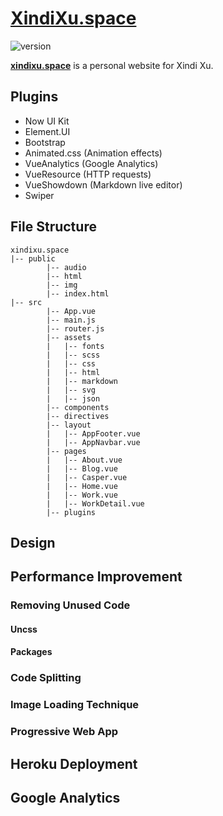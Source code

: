# [XindiXu.space](http://xindixu.space)
![version][version-badge]

**[xindixu.space](http://xindixu.space)** is a personal website for Xindi Xu.

## Plugins
- Now UI Kit
- Element.UI
- Bootstrap
- Animated.css (Animation effects)
- VueAnalytics (Google Analytics)
- VueResource (HTTP requests)
- VueShowdown (Markdown live editor)
- Swiper

## File Structure
```
xindixu.space
|-- public
        |-- audio
        |-- html
        |-- img
        |-- index.html
|-- src
        |-- App.vue
        |-- main.js
        |-- router.js
        |-- assets
        |   |-- fonts
        |   |-- scss
        |   |-- css
        |   |-- html
        |   |-- markdown
        |   |-- svg
        |   |-- json
        |-- components
        |-- directives
        |-- layout
        |   |-- AppFooter.vue
        |   |-- AppNavbar.vue
        |-- pages
        |   |-- About.vue
        |   |-- Blog.vue
        |   |-- Casper.vue
        |   |-- Home.vue
        |   |-- Work.vue
        |   |-- WorkDetail.vue
        |-- plugins
```

## Design


## Performance Improvement
### Removing Unused Code
#### Uncss
#### Packages

### Code Splitting
### Image Loading Technique
### Progressive Web App

## Heroku Deployment
## Google Analytics
[version-badge]: https://img.shields.io/badge/version-3.0-blue.svg
